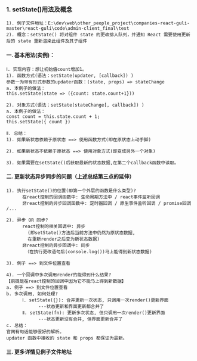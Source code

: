 ### 1. setState()用法及概念
	1). 例子文件地址：E:\dev\web\other_people_project\companies-react-guli-master\react-guli\code\admin-client_final\test
	2). 概念：setState() 将对组件 state 的更改排入队列，并通知 React 需要使用更新后的 state 重新渲染此组件及其子组件

#### 一. 基本用法(实例)：
	Ⅰ. 实现内容：想让初始值count增加1。
	1). 函数方式(语法：setState(updater, [callback]) )
	参数一为带有形式参数的updater函数：(state, props) => stateChange
	a. 本例子的做法：
	this.setState(state => ({count: state.count+1}))

	2). 对象方式(语法：setState(stateChange[, callback]) )
	a. 本例子的做法：
	const count = this.state.count + 1;
	this.setState({ count })

	Ⅱ. 总结：
	1). 如果新状态依赖于原状态 ==> 使用函数方式(即在原状态上动手脚)
	
	2). 如果新状态不依赖于原状态 ==> 使用对象方式(即变成另外一个对象)
	
	3). 如果需要在setState()后获取最新的状态数据,在第二个callback函数中读取。

#### 二. 更新状态异步同步的问题（上述总结第三点的延伸）
	1). 执行setState()的位置(即第一个外层的函数是什么类型)?
          在react控制的回调函数中: 生命周期方法中 / react事件监听回调
          非react控制的异步回调函数中: 定时器回调 / 原生事件监听回调 / promise回调 /...
    
	2). 异步 OR 同步?
          react控制的相关回调中: 异步
			(即setState()方法后当前方法中仍然为原状态数据,
			在重新render之后变为新状态数据)
          非react控制的异步回调中: 同步
		   （在执行更改语句后(console.log())马上能得到新状态数据)

	3). 例子 ==> 到文件位置查看

	4). 一个回调中多次调用render的能得到什么结果?
	【前提是在react控制的回调中因为它不能马上得到新数据】	
	a. 例子 ==> 到文件位置查看
	b. 多次调用, 如何处理?
          Ⅰ. setState({}): 合并更新一次状态, 只调用一次render()更新界面 
				---状态更新和界面更新都合并了
          Ⅱ. setState(fn): 更新多次状态, 但只调用一次render()更新界面  
				---状态更新没有合并, 但界面更新合并了
	c. 总结：
	官网有句话能够很好的解析。
	updater 函数中接收的 state 和 props 都保证为最新。

#### 三. 更多详情见例子文件地址